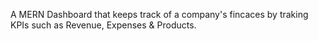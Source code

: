 A MERN Dashboard that keeps track of a company's fincaces by traking KPIs such as Revenue, Expenses & Products.
